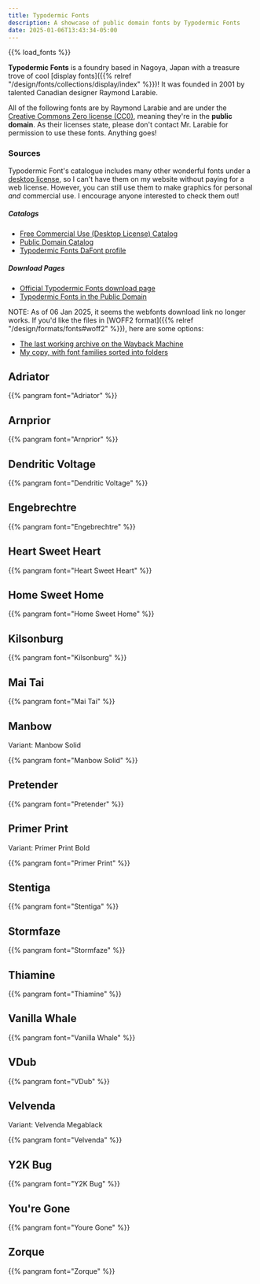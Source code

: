 ```yaml
---
title: Typodermic Fonts
description: A showcase of public domain fonts by Typodermic Fonts
date: 2025-01-06T13:43:34-05:00
---
```


{{% load_fonts %}}

**Typodermic Fonts** is a foundry based in Nagoya, Japan with a treasure trove of cool
[display fonts]({{% relref "/design/fonts/collections/display/index" %}})!
It was founded in 2001 by talented Canadian designer Raymond Larabie.

All of the following fonts are by Raymond Larabie and are under the
[Creative Commons Zero license (CC0)](https://creativecommons.org/publicdomain/zero/1.0),
meaning they're in the **public domain**. As their licenses state, please don't
contact Mr. Larabie for permission to use these fonts. Anything goes!

### Sources

Typodermic Font's catalogue includes many other wonderful fonts under a
[desktop license](https://typodermicfonts.com/end-user-license-agreement),
so I can't have them on my website without paying for a web license. However, you can
still use them to make graphics for personal *and* commercial use. I encourage anyone
interested to check them out!

##### Catalogs

- [Free Commercial Use (Desktop License) Catalog](https://typodermicfonts.com/wp-content/uploads/2024/06/typodermic-free-fonts-2024a.pdf)
- [Public Domain Catalog](https://typodermicfonts.com/wp-content/uploads/2024/06/typodermic-public-domain-2024-04.pdf)
- [Typodermic Fonts DaFont profile](https://www.dafont.com/typodermic-fonts.d1705)

##### Download Pages

- [Official Typodermic Fonts download page](https://typodermicfonts.com/downloads)
- [Typodermic Fonts in the Public Domain](https://typodermicfonts.com/public-domain)

<span class="tertiary">NOTE</span>:
As of 06 Jan 2025, it seems the webfonts download link no longer works.
If you'd like the files in [WOFF2 format]({{% relref "/design/formats/fonts#woff2" %}}),
here are some options:

- [The last working archive on the Wayback Machine](https://web.archive.org/web/20240911192441/https://typodermicfonts.com/public-domain)
- [My copy, with font families sorted into folders](https://github.com/mimvoid/neocities-site/blob/main/src/content/design/fonts/collections/typodermic/typodermic-public-domain-webfonts-2024-04.zip)

## Adriator

{{% pangram font="Adriator" %}}

## Arnprior

{{% pangram font="Arnprior" %}}

## Dendritic Voltage

{{% pangram font="Dendritic Voltage" %}}

## Engebrechtre

{{% pangram font="Engebrechtre" %}}

## Heart Sweet Heart

{{% pangram font="Heart Sweet Heart" %}}

## Home Sweet Home

{{% pangram font="Home Sweet Home" %}}

## Kilsonburg

{{% pangram font="Kilsonburg" %}}

## Mai Tai

{{% pangram font="Mai Tai" %}}

## Manbow

<span class="primary">Variant</span>: Manbow Solid

{{% pangram font="Manbow Solid" %}}

## Pretender

{{% pangram font="Pretender" %}}

## Primer Print

<span class="primary">Variant</span>: Primer Print Bold

{{% pangram font="Primer Print" %}}

## Stentiga

{{% pangram font="Stentiga" %}}

## Stormfaze

{{% pangram font="Stormfaze" %}}

## Thiamine

{{% pangram font="Thiamine" %}}

## Vanilla Whale

{{% pangram font="Vanilla Whale" %}}

## VDub

{{% pangram font="VDub" %}}

## Velvenda

<span class="primary">Variant</span>: Velvenda Megablack

{{% pangram font="Velvenda" %}}

## Y2K Bug

{{% pangram font="Y2K Bug" %}}

## You're Gone

{{% pangram font="Youre Gone" %}}

## Zorque

{{% pangram font="Zorque" %}}

